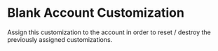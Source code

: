 # Blank Account Customization

Assign this customization to the account in order to reset / destroy the previously assigned customizations.
